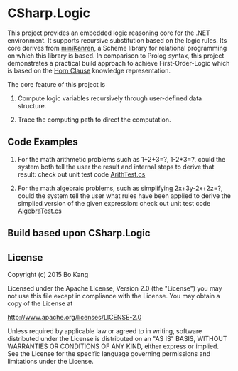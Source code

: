 # CSharp.Logic
 
This project provides an embedded logic reasoning core for the .NET environment. It supports recursive substitution based on the logic rules. Its core derives from [miniKanren](https://github.com/miniKanren/miniKanren), a Scheme library for relational programming on which this library is based. In comparison to Prolog syntax, this project demonstrates a practical build approach to achieve First-Order-Logic which is based on the [Horn Clause](https://en.wikipedia.org/wiki/Horn_clause) knowledge representation. 

The core feature of this project is

1. Compute logic variables recursively through user-defined data structure.

2. Trace the computing path to direct the computation. 

## Code Examples

1. For the math arithmetic problems such as 1+2+3=?, 1-2*3=?, could the system both tell the user the result and internal steps to derive that result: check out unit test code [ArithTest.cs](https://github.com/buptkang/CSharp.Logic/tree/master/Test/0.Logic.Arithmetic)

2. For the math algebraic problems, such as simplifying 2x+3y-2x+2z=?, could the system tell the user what rules have been applied to derive the simplied version of the given expression: check out unit test code [AlgebraTest.cs](https://github.com/buptkang/CSharp.Logic/tree/master/Test/1.Logic.Algebra)
 
## Build based upon CSharp.Logic

## License

Copyright (c) 2015 Bo Kang

Licensed under the Apache License, Version 2.0 (the "License")
you may not use this file except in compliance with the License.
You may obtain a copy of the License at

http://www.apache.org/licenses/LICENSE-2.0

Unless required by applicable law or agreed to in writing, software
distributed under the License is distributed on an "AS IS" BASIS,
WITHOUT WARRANTIES OR CONDITIONS OF ANY KIND, either express or implied.
See the License for the specific language governing permissions and
limitations under the License.
